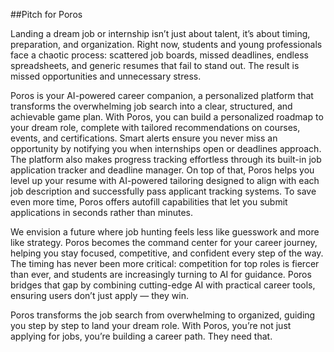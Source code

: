 ##Pitch for Poros

Landing a dream job or internship isn’t just about talent, it’s about timing, preparation, and organization. Right now, students and young professionals face a chaotic process: scattered job boards, missed deadlines, endless spreadsheets, and generic resumes that fail to stand out. The result is missed opportunities and unnecessary stress.

Poros is your AI-powered career companion, a personalized platform that transforms the overwhelming job search into a clear, structured, and achievable game plan. With Poros, you can build a personalized roadmap to your dream role, complete with tailored recommendations on courses, events, and certifications. Smart alerts ensure you never miss an opportunity by notifying you when internships open or deadlines approach. The platform also makes progress tracking effortless through its built-in job application tracker and deadline manager. On top of that, Poros helps you level up your resume with AI-powered tailoring designed to align with each job description and successfully pass applicant tracking systems. To save even more time, Poros offers autofill capabilities that let you submit applications in seconds rather than minutes.

We envision a future where job hunting feels less like guesswork and more like strategy. Poros becomes the command center for your career journey, helping you stay focused, competitive, and confident every step of the way. The timing has never been more critical: competition for top roles is fiercer than ever, and students are increasingly turning to AI for guidance. Poros bridges that gap by combining cutting-edge AI with practical career tools, ensuring users don’t just apply — they win.

Poros transforms the job search from overwhelming to organized, guiding you step by step to land your dream role. With Poros, you’re not just applying for jobs, you’re building a career path. They need that.
